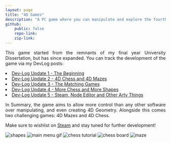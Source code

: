```yaml
---
layout: page
title: "4D Games"
description: "A PC game where you can manipulate and explore the fourth dimension in a series of games including 4D Mazes and 4D Chess."
github:
    public: false
    repo-link: 
    zip-link: 
---
```


<p style="text-align: justify">
This game started from the remnants of my final year University Dissertation, but has since expanded. You can track the development of the game via my DevLog posts:
<li><a href="{{ '/2022/04/13/4D-Games' | absolute_url }}">Dev-Log Update 1 - The Beginning</a></li>
<li><a href="{{ '/2022/11/19/4D-Games2' | absolute_url }}">Dev-Log Update 2 - 4D Chess and 4D Mazes</a></li>
<li><a href="{{ '/2022/12/18/4D-Games3' | absolute_url }}">Dev-Log Update 3 - The Matching Games</a></li>
<li><a href="{{ '/2023/02/26/4D-Games4' | absolute_url }}">Dev-Log Update 4 - More Chess and More Shapes</a></li>
<li><a href="{{ '/2023/09/06/4D-Games5' | absolute_url }}">Dev-Log Update 5 - Steam, Node Editor and Other Arty Things</a></li>
</p>

<p style="text-align: justify">
In Summary, the game aims to allow more control than any other software over manipulating, and even creating 4D Geometry. Alongside this comes two challenging games: 4D Mazes and 4D Chess.
</p>

<p style="text-align: justify">
Make sure to wishlist on <a href="">Steam</a> and stay tuned for further development!
</p>

<img src="{{ '/assets/devlog/Shapes.png' | absolute_url }} " alt="shapes" style="max-width: 80%;margin-left: auto;margin-right: auto;"/>
<img src="{{ '/assets/devlog/main_menu_blur.gif' | absolute_url }} " alt="main menu gif" style="max-width: 90%;margin-left: auto;margin-right: auto;"/>
<img src="{{ '/assets/devlog/chess-tutorial2.PNG' | absolute_url }} " alt="chess tutorial" style="max-width: 90%;margin-left: auto;margin-right: auto;"/>
<img src="{{ '/assets/devlog/chess_board_new.png' | absolute_url }} " alt="chess board" style="max-width: 90%;margin-left: auto;margin-right: auto;"/>
<img src="{{ '/assets/devlog/maze_steam_screen_shot.png' | absolute_url }} " alt="maze" style="max-width: 90%;margin-left: auto;margin-right: auto;"/>
